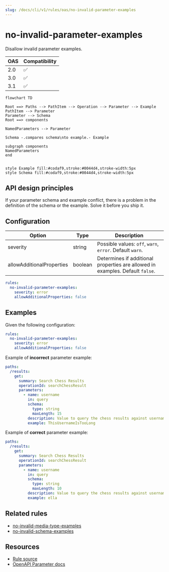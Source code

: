 ```yaml
---
slug: /docs/cli/v1/rules/oas/no-invalid-parameter-examples
---
```


# no-invalid-parameter-examples

Disallow invalid parameter examples.

| OAS | Compatibility |
| --- | ------------- |
| 2.0 | ✅            |
| 3.0 | ✅            |
| 3.1 | ✅            |

```mermaid
flowchart TD

Root ==> Paths --> PathItem --> Operation --> Parameter --> Example
PathItem --> Parameter
Parameter --> Schema
Root ==> components

NamedParameters --> Parameter

Schema -.compares schema\nto example.- Example

subgraph components
NamedParameters
end


style Example fill:#codaf9,stroke:#0044d4,stroke-width:5px
style Schema fill:#codaf9,stroke:#0044d4,stroke-width:5px
```

## API design principles

If your parameter schema and example conflict, there is a problem in the definition of the schema or the example.
Solve it before you ship it.

## Configuration

| Option                    | Type    | Description                                                                   |
| ------------------------- | ------- | ----------------------------------------------------------------------------- |
| severity                  | string  | Possible values: `off`, `warn`, `error`. Default `warn`.                      |
| allowAdditionalProperties | boolean | Determines if additional properties are allowed in examples. Default `false`. |

```yaml
rules:
  no-invalid-parameter-examples:
    severity: error
    allowAdditionalProperties: false
```

## Examples

Given the following configuration:

```yaml
rules:
  no-invalid-parameter-examples:
    severity: error
    allowAdditionalProperties: false
```

Example of **incorrect** parameter example:

```yaml
paths:
  /results:
    get:
      summary: Search Chess Results
      operationId: searchChessResult
      parameters:
        - name: username
          in: query
          schema:
            type: string
            maxLength: 15
          description: Value to query the chess results against usernames
          example: ThisUsernameIsTooLong
```

Example of **correct** parameter example:

```yaml
paths:
  /results:
    get:
      summary: Search Chess Results
      operationId: searchChessResult
      parameters:
        - name: username
          in: query
          schema:
            type: string
            maxLength: 10
          description: Value to query the chess results against usernames
          example: ella
```

## Related rules

- [no-invalid-media-type-examples](./no-invalid-media-type-examples.md)
- [no-invalid-schema-examples](./no-invalid-schema-examples.md)

## Resources

- [Rule source](https://github.com/Redocly/redocly-cli/blob/main/packages/core/src/rules/common/no-invalid-parameter-examples.ts)
- [OpenAPI Parameter docs](https://redocly.com/docs/openapi-visual-reference/parameter/)
